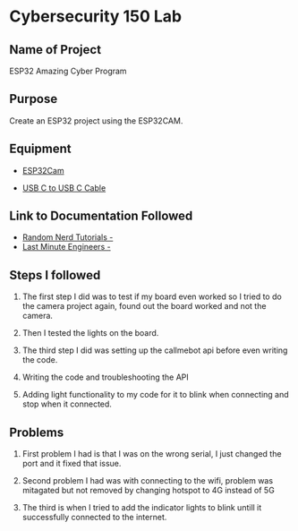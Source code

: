 # Cybersecurity 150 Lab

## Name of Project
ESP32 Amazing Cyber Program

## Purpose
Create an ESP32 project using the ESP32CAM.

## Equipment
* [ESP32Cam](https://www.amazon.com/Aideepen-ESP32-CAM-Bluetooth-ESP32-CAM-MB-Arduino/dp/B08P2578LV/ref=sr_1_3?crid=4FY0ECFW0ZX7&keywords=ESP32+Cam&qid=1678902050&sprefix=esp32+cam%2Caps%2C240&sr=8-3)

* [USB C to USB C Cable](https://www.apple.com/shop/product/MQKJ3AM/A/60w-usb-c-charge-cable-1-m?afid=p238%7CsgHxyj4XD-dc_mtid_1870765e38482_pcrid_652838197326_pgrid_147153194586_pntwk_g_pchan_local_pexid__&cid=aos-us-kwgo-pla-btb_lia--slid---product-MQKJ3AM/A)

## Link to Documentation Followed
- [Random Nerd Tutorials - ](https://randomnerdtutorials.com/esp32-send-messages-whatsapp/)
- [Last Minute Engineers - ](https://lastminuteengineers.com/esp32-arduino-ide-tutorial/)

## Steps I followed
1. The first step I did was to test if my board even worked so I tried to do the camera project again, found out the board worked and not the camera.

2. Then I tested the lights on the board.
   
3. The third step I did was setting up the callmebot api before even writing the code.

4. Writing the code and troubleshooting the API

5. Adding light functionality to my code for it to blink when connecting and stop when it connected.

## Problems
1. First problem I had is that I was on the wrong serial, I just changed the port and it fixed that issue.

2. Second problem I had was with connecting to the wifi, problem was mitagated but not removed by changing hotspot to 4G instead of 5G

3. The third is when I tried to add the indicator lights to blink untill it successfully connected to the internet.

